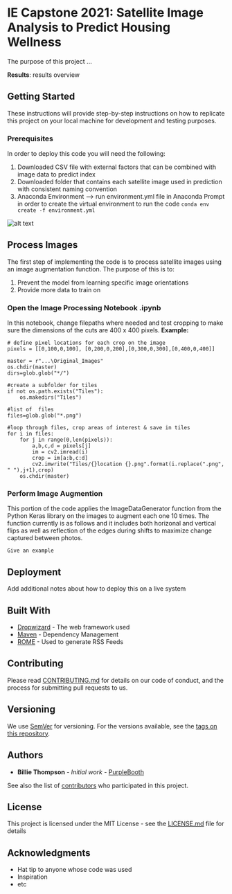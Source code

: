 # IE Capstone 2021: Satellite Image Analysis to Predict Housing Wellness

The purpose of this project ... 

**Results**: results overview 

## Getting Started

These instructions will provide step-by-step instructions on how to replicate this project on your local machine for development and testing purposes. 

### Prerequisites

In order to deploy this code you will need the following: 

1. Downloaded CSV file with external factors that can be combined with image data to predict index
2. Downloaded folder that contains each satellite image used in prediction with consistent naming convention
3. Anaconda Environment --> run environment.yml file in Anaconda Prompt in order to create the virtual environment to run the code ```conda env create -f environment.yml```

![alt text](https://github.com/[username]/[reponame]/blob/[branch]/image.jpg?raw=true)

## Process Images

The first step of implementing the code is to process satellite images using an image augmentation function. 
The purpose of this is to: 
1. Prevent the model from learning specific image orientations
2. Provide more data to train on 

### Open the Image Processing Notebook .ipynb 

In this notebook, change filepaths where needed and test cropping to make sure the dimensions of the cuts are 400 x 400 pixels. 
**Example:**
```
# define pixel locations for each crop on the image 
pixels = [[0,100,0,100], [0,200,0,200],[0,300,0,300],[0,400,0,400]]

master = r"...\Original_Images"                       
os.chdir(master)
dirs=glob.glob("*/")

#create a subfolder for tiles 
if not os.path.exists("Tiles"):
    os.makedirs("Tiles")

#list of  files 
files=glob.glob("*.png")

#loop through files, crop areas of interest & save in tiles 
for i in files:
    for j in range(0,len(pixels)):
        a,b,c,d = pixels[j]
        im = cv2.imread(i)
        crop = im[a:b,c:d]
        cv2.imwrite("Tiles/{}location {}.png".format(i.replace(".png", " "),j+1),crop)
    os.chdir(master) 
```

### Perform Image Augmention 

This portion of the code applies the ImageDataGenerator function from the Python Keras library on the images to augment each one 10 times. 
The function currently is as follows and it includes both horizonal and vertical flips as well as reflection of the edges during shifts to maximize change captured between photos. 

```
Give an example
```

## Deployment

Add additional notes about how to deploy this on a live system

## Built With

* [Dropwizard](http://www.dropwizard.io/1.0.2/docs/) - The web framework used
* [Maven](https://maven.apache.org/) - Dependency Management
* [ROME](https://rometools.github.io/rome/) - Used to generate RSS Feeds

## Contributing

Please read [CONTRIBUTING.md](https://gist.github.com/PurpleBooth/b24679402957c63ec426) for details on our code of conduct, and the process for submitting pull requests to us.

## Versioning

We use [SemVer](http://semver.org/) for versioning. For the versions available, see the [tags on this repository](https://github.com/your/project/tags). 

## Authors

* **Billie Thompson** - *Initial work* - [PurpleBooth](https://github.com/PurpleBooth)

See also the list of [contributors](https://github.com/your/project/contributors) who participated in this project.

## License

This project is licensed under the MIT License - see the [LICENSE.md](LICENSE.md) file for details

## Acknowledgments

* Hat tip to anyone whose code was used
* Inspiration
* etc
